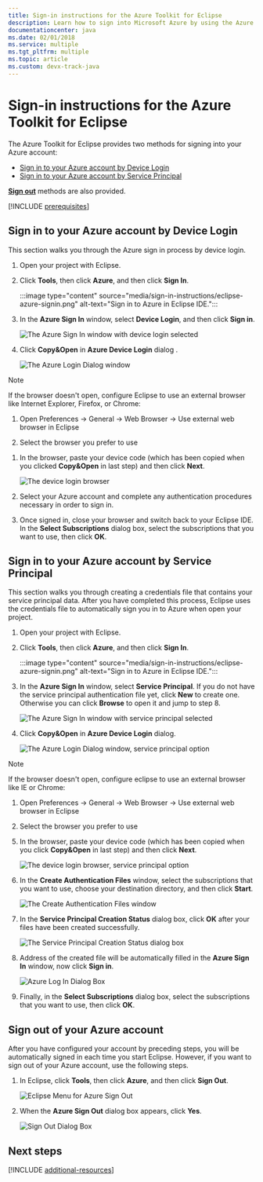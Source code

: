 ```yaml
---
title: Sign-in instructions for the Azure Toolkit for Eclipse
description: Learn how to sign into Microsoft Azure by using the Azure Toolkit for Eclipse.
documentationcenter: java
ms.date: 02/01/2018
ms.service: multiple
ms.tgt_pltfrm: multiple
ms.topic: article
ms.custom: devx-track-java
---
```


# Sign-in instructions for the Azure Toolkit for Eclipse

The Azure Toolkit for Eclipse provides two methods for signing into your Azure account:

  - [Sign in to your Azure account by Device Login](#sign-in-to-your-azure-account-by-device-login)
  - [Sign in to your Azure account by Service Principal](#sign-in-to-your-azure-account-by-service-principal)

[**Sign out**](#sign-out-of-your-azure-account) methods are also provided.

[!INCLUDE [prerequisites](includes/prerequisites.md)]

## Sign in to your Azure account by Device Login

This section walks you through the Azure sign in process by device login.

1. Open your project with Eclipse.

1. Click **Tools**, then click **Azure**, and then click **Sign In**.

      :::image type="content" source="media/sign-in-instructions/eclipse-azure-signin.png" alt-text="Sign in to Azure in Eclipse IDE.":::

1. In the **Azure Sign In** window, select **Device Login**, and then click **Sign in**.

   ![The Azure Sign In window with device login selected][I02]

1. Click **Copy&Open** in **Azure Device Login** dialog .

   ![The Azure Login Dialog window][I03]

> [!NOTE]
>
> If the browser doesn't open, configure Eclipse to use an external browser like Internet Explorer, Firefox, or Chrome:
>
> 1. Open Preferences -> General -> Web Browser -> Use external web browser in Eclipse
>
> 2. Select the browser you prefer to use
>

1. In the browser, paste your device code (which has been copied when you clicked **Copy&Open** in last step) and then click **Next**.

   ![The device login browser][I04]

1. Select your Azure account and complete any authentication procedures necessary in order to sign in.

1. Once signed in, close your browser and switch back to your Eclipse IDE. In the **Select Subscriptions** dialog box, select the subscriptions that you want to use, then click **OK**.

## Sign in to your Azure account by Service Principal

This section walks you through creating a credentials file that contains your service principal data. After you have completed this process, Eclipse uses the credentials file to automatically sign you in to Azure when open your project.

1. Open your project with Eclipse.

2. Click **Tools**, then click **Azure**, and then click **Sign In**.

      :::image type="content" source="media/sign-in-instructions/eclipse-azure-signin.png" alt-text="Sign in to Azure in Eclipse IDE.":::

3. In the **Azure Sign In** window, select **Service Principal**. If you do not have the service principal authentication file yet, click **New** to create one. Otherwise you can click **Browse** to open it and jump to step 8.

   ![The Azure Sign In window with service principal selected][A02]

4. Click **Copy&Open** in **Azure Device Login** dialog.

   ![The Azure Login Dialog window, service principal option][A08]

> [!NOTE]
>
> If the browser doesn't open, configure eclipse to use an external browser like IE or Chrome:
>
> 1. Open Preferences -> General -> Web Browser -> Use external web browser in Eclipse
>
> 2. Select the browser you prefer to use
>

5. In the browser, paste your device code (which has been copied when you click **Copy&Open** in last step) and then click **Next**.

   ![The device login browser, service principal option][A03]

6. In the **Create Authentication Files** window, select the subscriptions that you want to use, choose your destination directory, and then click **Start**.

   ![The Create Authentication Files window][A04]

7. In the **Service Principal Creation Status** dialog box, click **OK** after your files have been created successfully.

   ![The Service Principal Creation Status dialog box][A05]

8. Address of the created file will be automatically filled in the **Azure Sign In** window, now click **Sign in**.

   ![Azure Log In Dialog Box][A06]

9. Finally, in the **Select Subscriptions** dialog box, select the subscriptions that you want to use, then click **OK**.


## Sign out of your Azure account

After you have configured your account by preceding steps, you will be automatically signed in each time you start Eclipse. However, if you want to sign out of your Azure account, use the following steps.

1. In Eclipse, click **Tools**, then click **Azure**, and then click **Sign Out**.

   ![Eclipse Menu for Azure Sign Out][L01]

2. When the **Azure Sign Out** dialog box appears, click **Yes**.

   ![Sign Out Dialog Box][L02]

## Next steps

[!INCLUDE [additional-resources](includes/additional-resources.md)]

<!-- URL List -->


<!-- IMG List -->

[I01]: media/sign-in-instructions/I01.png
[I02]: media/sign-in-instructions/I02.png
[I03]: media/sign-in-instructions/I03.png
[I04]: media/sign-in-instructions/I04.png
[I05]: media/sign-in-instructions/I05.png

[A01]: media/sign-in-instructions/A01.png
[A02]: media/sign-in-instructions/A02.png
[A03]: media/sign-in-instructions/A03.png
[A04]: media/sign-in-instructions/A04.png
[A05]: media/sign-in-instructions/A05.png
[A06]: media/sign-in-instructions/A06.png
[A07]: media/sign-in-instructions/A07.png
[A08]: media/sign-in-instructions/A08.png

[L01]: media/sign-in-instructions/L01.png
[L02]: media/sign-in-instructions/L02.png
[L03]: media/sign-in-instructions/L03.png
